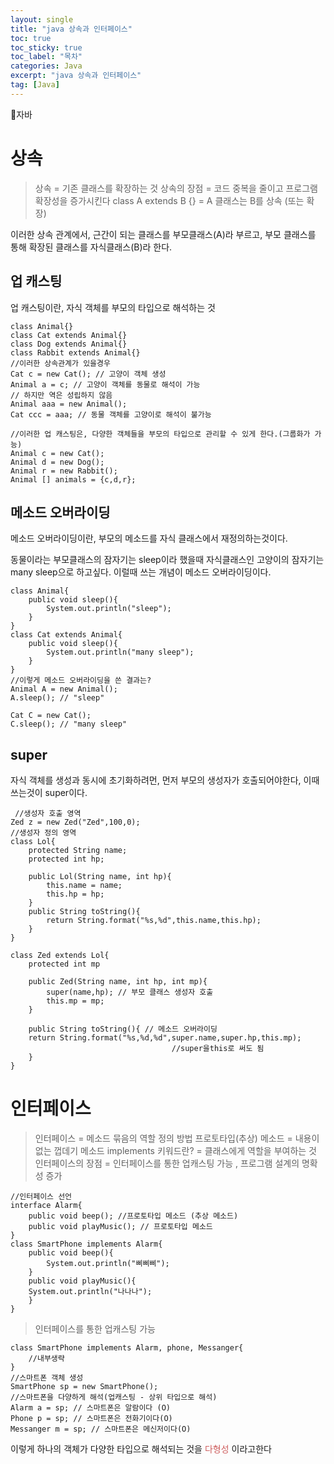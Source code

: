 ```yaml
---
layout: single
title: "java 상속과 인터페이스"
toc: true
toc_sticky: true
toc_label: "목차"
categories: Java
excerpt: "java 상속과 인터페이스"
tag: [Java]
---
```


📘자바

# 상속

> 상속 = 기존 클래스를 확장하는 것
상속의 장점 = 코드 중복을 줄이고 프로그램 확장성을 증가시킨다
class A extends B {}  =  A 클래스는 B를 상속 (또는 확장)

이러한 상속 관계에서, 근간이 되는 클래스를 부모클래스(A)라 부르고,
부모 클래스를 통해 확장된 클래스를 자식클래스(B)라 한다.

## 업 캐스팅
업 캐스팅이란, 자식 객체를 부모의 타입으로 해석하는 것
```
class Animal{}
class Cat extends Animal{}
class Dog extends Animal{}
class Rabbit extends Animal{}
//이러한 상속관계가 있을경우
Cat c = new Cat(); // 고양이 객체 생성
Animal a = c; // 고양이 객체를 동물로 해석이 가능
// 하지만 역은 성립하지 않음
Animal aaa = new Animal();
Cat ccc = aaa; // 동물 객체를 고양이로 해석이 불가능

//이러한 업 캐스팅은, 다양한 객체들을 부모의 타입으로 관리할 수 있게 한다.(그룹화가 가능)
Animal c = new Cat();
Animal d = new Dog();
Animal r = new Rabbit();
Animal [] animals = {c,d,r};
```
## 메소드 오버라이딩
메소드 오버라이딩이란, 부모의 메소드를 자식 클래스에서 재정의하는것이다.

동물이라는 부모클래스의 잠자기는 sleep이라 했을때 자식클래스인 고양이의 잠자기는 many sleep으로 하고싶다. 이럴때 쓰는 개념이 메소드 오버라이딩이다.

```
class Animal{
	public void sleep(){
    	System.out.println("sleep");
    }
}
class Cat extends Animal{
	public void sleep(){
    	System.out.println("many sleep");
    }
}
//이렇게 메소드 오버라이딩을 쓴 결과는?
Animal A = new Animal();
A.sleep(); // "sleep"

Cat C = new Cat();
C.sleep(); // "many sleep"
```
## super
자식 객체를 생성과 동시에 초기화하려먼, 먼저 부모의 생성자가 호출되어야한다, 이때 쓰는것이 super이다.
```
 //생성자 호출 영역
Zed z = new Zed("Zed",100,0);
//생성자 정의 영역
class Lol{
	protected String name;
    protected int hp;
    
    public Lol(String name, int hp){
    	this.name = name;
        this.hp = hp;
    }
    public String toString(){
    	return String.format("%s,%d",this.name,this.hp);
    }
}

class Zed extends Lol{
	protected int mp
    
    public Zed(String name, int hp, int mp){
    	super(name,hp); // 부모 클래스 생성자 호출
        this.mp = mp;
    }
    	
    public String toString(){ // 메소드 오버라이딩
    return String.format("%s,%d,%d",super.name,super.hp,this.mp); 
    							    //super을this로 써도 됨
    }
}
```
# 인터페이스
> 인터페이스 = 메소드 묶음의 역할 정의 방법
프로토타입(추상) 메소드 = 내용이 없는 껍데기 메소드
implements 키워드란? = 클래스에게 역할을 부여하는 것
인터페이스의 장점 = 인터페이스를 통한 업캐스팅 가능 , 프로그램 설계의 명확성 증가

```
//인터페이스 선언
interface Alarm{
	public void beep(); //프로토타입 메소드 (추상 메소드)
    public void playMusic(); // 프로토타입 메소드
}
class SmartPhone implements Alarm{
	public void beep(){
    	System.out.println("삐삐삐");
    }
    public void playMusic(){
    System.out.println("나나나");
    }
}
```
> 인터페이스를 통한 업캐스팅 가능
```
class SmartPhone implements Alarm, phone, Messanger{
	//내부생략
}
//스마트폰 객체 생성
SmartPhone sp = new SmartPhone();
//스마트폰을 다양하게 해석(업캐스팅 - 상위 타입으로 해석)
Alarm a = sp; // 스마트폰은 알람이다 (O)
Phone p = sp; // 스마트폰은 전화기이다(O)
Messanger m = sp; // 스마트폰은 메신저이다(O)
```
이렇게 하나의 객체가 다양한 타입으로 해석되는 것을 <span style="color:indianred">다형성</span> 이라고한다

